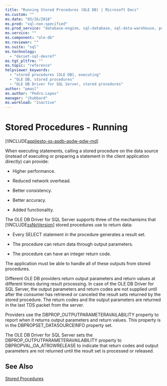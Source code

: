 ```yaml
---
title: "Running Stored Procedures (OLE DB) | Microsoft Docs"
ms.custom: ""
ms.date: "03/26/2018"
ms.prod: "sql-non-specified"
ms.prod_service: "database-engine, sql-database, sql-data-warehouse, pdw"
ms.service: ""
ms.component: "ole-db"
ms.reviewer: ""
ms.suite: "sql"
ms.technology: 
  - "docset-sql-devref"
ms.tgt_pltfrm: ""
ms.topic: "reference"
helpviewer_keywords: 
  - "stored procedures [OLE DB], executing"
  - "OLE DB, stored procedures"
  - "OLE DB Driver for SQL Server, stored procedures"
author: "pmasl"
ms.author: "Pedro.Lopes"
manager: "jhubbard"
ms.workload: "Inactive"
---
```

# Stored Procedures - Running
[!INCLUDE[appliesto-ss-asdb-asdw-pdw-md](../../../includes/appliesto-ss-asdb-asdw-pdw-md.md)]

  When executing statements, calling a stored procedure on the data source (instead of executing or preparing a statement in the client application directly) can provide:  
  
-   Higher performance.  
  
-   Reduced network overhead.  
  
-   Better consistency.  
  
-   Better accuracy.  
  
-   Added functionality.  
  
 The OLE DB Driver for SQL Server supports three of the mechanisms that [!INCLUDE[ssNoVersion](../../../includes/ssnoversion-md.md)] stored procedures use to return data:  
  
-   Every SELECT statement in the procedure generates a result set.  
  
-   The procedure can return data through output parameters.  
  
-   The procedure can have an integer return code.  
  
 The application must be able to handle all of these outputs from stored procedures.  
  
 Different OLE DB providers return output parameters and return values at different times during result processing. In case of the OLE DB Driver for SQL Server, the output parameters and return codes are not supplied until after the consumer has retrieved or canceled the result sets returned by the stored procedure. The return codes and the output parameters are returned in the last TDS packet from the server.  
  
 Providers use the DBPROP_OUTPUTPARAMETERAVAILABILITY property to report when it returns output parameters and return values. This property is in the DBPROPSET_DATASOURCEINFO property set.  
  
 The OLE DB Driver for SQL Server sets the DBPROP_OUTPUTPARAMETERAVAILABILITY property to DBPROPVAL_OA_ATROWRELEASE to indicate that return codes and output parameters are not returned until the result set is processed or released.  
  
## See Also  
 [Stored Procedures](../../oledb/ole-db/stored-procedures.md)  
  
  
